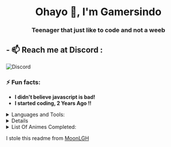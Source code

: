 <h1 align="center">Ohayo 👋, I'm Gamersindo</h1>
<h3 align="center">Teenager that just like to code and not a weeb</h3>


## - 📫 Reach me at Discord : 
![Discord](https://lanyard.cnrad.dev/api/694370838719234151?idleMessage=Hello%20there!)

### ⚡ Fun facts:
- **I didn't believe javascript is bad!**
- **I started coding, 2 Years Ago !!**

<details>
    <summary align="left">Languages and Tools:</summary> <a
        href="https://nodejs.org" target="_blank"> <img
            src="https://raw.githubusercontent.com/devicons/devicon/master/icons/nodejs/nodejs-original-wordmark.svg"
            alt="nodejs" width="40" height="40" /> </a> <a href="https://www.python.org" target="_blank"> <img
            src="https://raw.githubusercontent.com/devicons/devicon/master/icons/python/python-original.svg"
            alt="python" width="40" height="40" /> </a> <a href="https://reactjs.org/" target="_blank"> <img
            src="https://raw.githubusercontent.com/devicons/devicon/master/icons/react/react-original-wordmark.svg"
            alt="react" width="40" height="40" /> </a> <a href="https://www.typescriptlang.org/" target="_blank">
  </details>
    
<details>
    <summary align="left">My Achievements:</summary>
    <h2>Stats at github</h2>
    <img src="https://github-readme-stats.vercel.app/api?username=gamersindo1223&show_icons=true&theme=tokyonight" alt="Gamersindo"></a>
    <h2>Made my first api!</h2>
    <a href="https://github.com/gamersindo1223/Api-genshincodelist"><img src="https://github-readme-stats.vercel.app/api/pin/?username=gamersindo1223&repo=Api-genshincodelist" alt="Gamersindo"></a>
</details>

<details>
    <summary align="left">List Of Animes Completed:</summary>

<img height="200px" width="150px" title="Seishun No buta" src="https://animeanime.jp/imgs/p/ypfYP8UGHHv1ocFz1cgmQGihmaytrq_oqaqr/186139.jpg"> <img height="200px" width="150px" title="Meitantei Konan Meikyū no Kurosurōdo" src="https://m.media-amazon.com/images/M/MV5BYWM1NzVlZmQtYTJhYS00NTljLWEyNzEtNzVkNDgzYWY2OGQ4XkEyXkFqcGdeQXVyMTA0MTM5NjI2._V1_FMjpg_UX1000_.jpg"> 

<!-- MAL_ANIME_COMPLETED:end -->
</details>
<footer>
  <p>I stole this readme from  <a href="https://github.com/MoonLGH/MoonLGH/blob/main/README.md">MoonLGH</a></p>
</footer>
